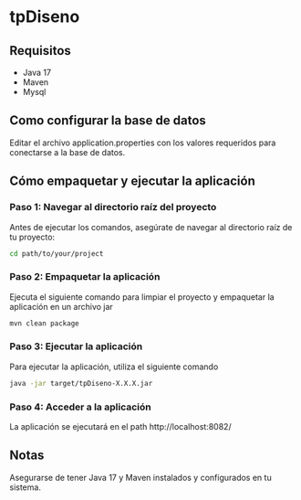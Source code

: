 # tpDiseno

## Requisitos

- Java 17
- Maven
- Mysql

## Como configurar la base de datos

Editar el archivo application.properties con los valores requeridos para conectarse a la base de datos.

## Cómo empaquetar y ejecutar la aplicación

### Paso 1: Navegar al directorio raíz del proyecto

Antes de ejecutar los comandos, asegúrate de navegar al directorio raíz de tu proyecto:

```sh
cd path/to/your/project
```
### Paso 2: Empaquetar la aplicación

Ejecuta el siguiente comando para limpiar el proyecto y empaquetar la aplicación en un archivo jar

```sh
mvn clean package
```

### Paso 3: Ejecutar la aplicación

Para ejecutar la aplicación, utiliza el siguiente comando

```bash
java -jar target/tpDiseno-X.X.X.jar
```
### Paso 4: Acceder a la aplicación

La aplicación se ejecutará en el path http://localhost:8082/


## Notas

Asegurarse de tener Java 17 y Maven instalados y configurados en tu sistema.
